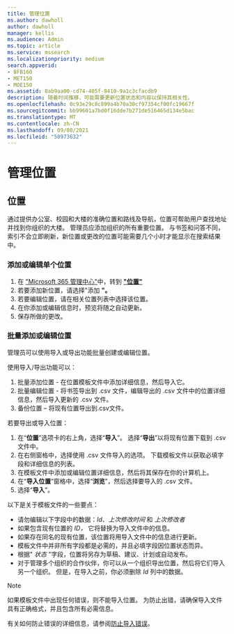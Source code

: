 ```yaml
---
title: 管理位置
ms.author: dawholl
author: dawholl
manager: kellis
ms.audience: Admin
ms.topic: article
ms.service: mssearch
ms.localizationpriority: medium
search.appverid:
- BFB160
- MET150
- MOE150
ms.assetid: 8ab9aa00-cd74-405f-8410-9a1c3cfacdb9
description: 随着时间推移，可能需要更新位置状态和内容以保持其相关性。
ms.openlocfilehash: 0c93e29c8c899a4b70a30cf97354cf00fc19667f
ms.sourcegitcommit: bb99601a7bd0f16dde7b271de516465d134e5bac
ms.translationtype: MT
ms.contentlocale: zh-CN
ms.lasthandoff: 09/08/2021
ms.locfileid: "58973632"
---
```

# <a name="manage-locations"></a>管理位置

## <a name="location"></a>位置

通过提供办公室、校园和大楼的准确位置和路线及导航，位置可帮助用户查找地址并找到你组织的大楼。 管理员应添加组织的所有重要位置。 与书签和问答不同，索引不会立即刷新，新位置或更改的位置可能需要几个小时才能显示在搜索结果中。

### <a name="add-or-edit-a-single-location"></a>添加或编辑单个位置

1. 在 ["Microsoft 365 管理中心"](https://admin.microsoft.com)中，转到 [**"位置"**](https://admin.microsoft.com/Adminportal/Home#/MicrosoftSearch/locations)
1. 若要添加新位置，请选择"添加 **"。**
1. 若要编辑位置，请在相关位置列表中选择该位置。
1. 在你添加或编辑信息时，预览将随之自动更新。
1. 保存所做的更改。

### <a name="bulk-add-or-edit-locations"></a>批量添加或编辑位置

管理员可以使用导入或导出功能批量创建或编辑位置。

使用导入/导出功能可以：

1. 批量添加位置 - 在位置模板文件中添加详细信息，然后导入它。
1. 批量编辑位置 - 将书签导出到 .csv 文件，编辑导出的 .csv 文件中的位置详细信息，然后导入更新的 .csv 文件。
1. 备份位置 – 将现有位置导出到.csv文件。

若要导出或导入位置：

1. 在“**位置**”选项卡的右上角，选择“**导入**”。
选择“**导出**”以将现有位置下载到 .csv 文件中。
1. 在右侧窗格中，选择使用 .csv 文件导入的选项。
下载模板文件以获取必填字段和详细信息的列表。
1. 在模板文件中添加或编辑位置详细信息，然后将其保存在你的计算机上。
1. 在“**导入位置**”窗格中，选择“**浏览**”，然后选择要导入的 .csv 文件。
1. 选择“**导入**”。

以下是关于模板文件的一些要点：

- 请勿编辑以下字段中的数据：*Id*、*上次修改时间* 和 *上次修改者*
- 如果包含现有位置的 *ID，* 它将替换为导入文件中的信息。
- 如果存在同名的现有位置，该位置将用导入文件中的信息进行更新。
- 模板文件中并非所有字段都是必需的，并且必填字段因位置状态而异。
- 根据" *状态* "字段，位置将另存为草稿、建议、计划或自动发布。
- 对于管理多个组织的合作伙伴，你可以从一个组织导出位置，然后将它们导入另一个组织。 但是，在导入之前，你必须删除 *Id* 列中的数据。

> [!NOTE]
> 如果模板文件中出现任何错误，则不能导入位置。 为防止出错，请确保导入文件具有正确格式，并且包含所有必需信息。

有关如何防止错误的详细信息，请参阅[防止导入错误](manage-bookmarks.md#prevent-import-errors)。

